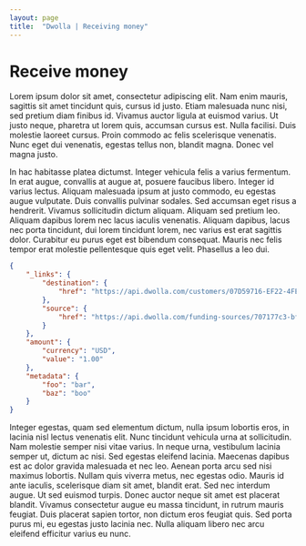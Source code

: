 ```yaml
---
layout: page
title:  "Dwolla | Receiving money"
---
```


# Receive money

Lorem ipsum dolor sit amet, consectetur adipiscing elit. Nam enim mauris, sagittis sit amet tincidunt quis, cursus id justo. Etiam malesuada nunc nisi, sed pretium diam finibus id. Vivamus auctor ligula at euismod varius. Ut justo neque, pharetra ut lorem quis, accumsan cursus est. Nulla facilisi. Duis molestie laoreet cursus. Proin commodo ac felis scelerisque venenatis. Nunc eget dui venenatis, egestas tellus non, blandit magna. Donec vel magna justo.

In hac habitasse platea dictumst. Integer vehicula felis a varius fermentum. In erat augue, convallis at augue at, posuere faucibus libero. Integer id varius lectus. Aliquam malesuada ipsum at justo commodo, eu egestas augue vulputate. Duis convallis pulvinar sodales. Sed accumsan eget risus a hendrerit. Vivamus sollicitudin dictum aliquam. Aliquam sed pretium leo. Aliquam dapibus lorem nec lacus iaculis venenatis. Aliquam dapibus, lacus nec porta tincidunt, dui lorem tincidunt lorem, nec varius est erat sagittis dolor. Curabitur eu purus eget est bibendum consequat. Mauris nec felis tempor erat molestie pellentesque quis eget velit. Phasellus a leo dui.

```json
{
    "_links": {
        "destination": {
            "href": "https://api.dwolla.com/customers/07D59716-EF22-4FE6-98E8-F3190233DFB8"
        },
        "source": {
            "href": "https://api.dwolla.com/funding-sources/707177c3-bf15-4e7e-b37c-55c3898d9bf4"
        }
    },
    "amount": {
        "currency": "USD",
        "value": "1.00"
    },
    "metadata": {
        "foo": "bar",
        "baz": "boo"
    }
}
```

Integer egestas, quam sed elementum dictum, nulla ipsum lobortis eros, in lacinia nisl lectus venenatis elit. Nunc tincidunt vehicula urna at sollicitudin. Nam molestie semper nisi vitae varius. In neque urna, vestibulum lacinia semper ut, dictum ac nisi. Sed egestas eleifend lacinia. Maecenas dapibus est ac dolor gravida malesuada et nec leo. Aenean porta arcu sed nisi maximus lobortis. Nullam quis viverra metus, nec egestas odio. Mauris id ante iaculis, scelerisque diam sit amet, blandit erat. Sed nec interdum augue. Ut sed euismod turpis. Donec auctor neque sit amet est placerat blandit. Vivamus consectetur augue eu massa tincidunt, in rutrum mauris feugiat. Duis placerat sapien tortor, non dictum eros feugiat quis. Sed porta purus mi, eu egestas justo lacinia nec. Nulla aliquam libero nec arcu eleifend efficitur varius eu nunc.